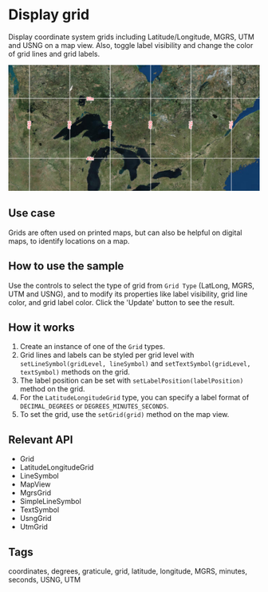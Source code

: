 # Display grid

Display coordinate system grids including Latitude/Longitude, MGRS, UTM and USNG on a map view. Also, toggle label visibility and change the color of grid lines and grid labels.

![Image of display grid](DisplayGrid.png)

## Use case

Grids are often used on printed maps, but can also be helpful on digital maps, to identify locations on a map.

## How to use the sample

Use the controls to select the type of grid from `Grid Type` (LatLong, MGRS, UTM and USNG), and to modify its properties like label visibility, grid line color, and grid label color. Click the 'Update' button to see the result.


## How it works

1. Create an instance of one of the `Grid` types.
2. Grid lines and labels can be styled per grid level with `setLineSymbol(gridLevel, lineSymbol)` and `setTextSymbol(gridLevel, textSymbol)` methods on the grid.
3. The label position can be set with `setLabelPosition(labelPosition)` method on the grid.
4. For the `LatitudeLongitudeGrid` type, you can specify a label format of `DECIMAL_DEGREES` or `DEGREES_MINUTES_SECONDS`.
5. To set the grid, use the `setGrid(grid)` method on the map view.

## Relevant API

* Grid
* LatitudeLongitudeGrid
* LineSymbol
* MapView
* MgrsGrid
* SimpleLineSymbol
* TextSymbol
* UsngGrid
* UtmGrid

## Tags

coordinates, degrees, graticule, grid, latitude, longitude, MGRS, minutes, seconds, USNG, UTM
